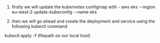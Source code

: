 1. firstly we will update the kubernetes configmap with - 
aws eks --region eu-west-2 update-kubeconfig --name eks 

2. then we will go ahead and create the deployment and service using the following kubectl command 

kubectl apply -f (filepath on our local host)
